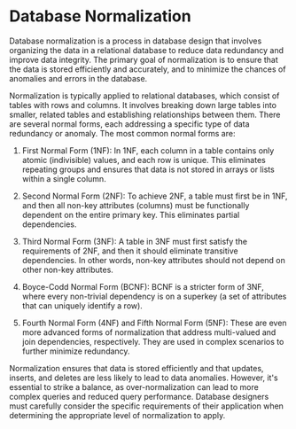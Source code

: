 # Database Normalization

Database normalization is a process in database design that involves organizing the data in a relational database to reduce data redundancy and improve data integrity. The primary goal of normalization is to ensure that the data is stored efficiently and accurately, and to minimize the chances of anomalies and errors in the database.

Normalization is typically applied to relational databases, which consist of tables with rows and columns. It involves breaking down large tables into smaller, related tables and establishing relationships between them. There are several normal forms, each addressing a specific type of data redundancy or anomaly. The most common normal forms are:

1. First Normal Form (1NF): In 1NF, each column in a table contains only atomic (indivisible) values, and each row is unique. This eliminates repeating groups and ensures that data is not stored in arrays or lists within a single column.

2. Second Normal Form (2NF): To achieve 2NF, a table must first be in 1NF, and then all non-key attributes (columns) must be functionally dependent on the entire primary key. This eliminates partial dependencies.

3. Third Normal Form (3NF): A table in 3NF must first satisfy the requirements of 2NF, and then it should eliminate transitive dependencies. In other words, non-key attributes should not depend on other non-key attributes.

4. Boyce-Codd Normal Form (BCNF): BCNF is a stricter form of 3NF, where every non-trivial dependency is on a superkey (a set of attributes that can uniquely identify a row).

5. Fourth Normal Form (4NF) and Fifth Normal Form (5NF): These are even more advanced forms of normalization that address multi-valued and join dependencies, respectively. They are used in complex scenarios to further minimize redundancy.

Normalization ensures that data is stored efficiently and that updates, inserts, and deletes are less likely to lead to data anomalies. However, it's essential to strike a balance, as over-normalization can lead to more complex queries and reduced query performance. Database designers must carefully consider the specific requirements of their application when determining the appropriate level of normalization to apply.